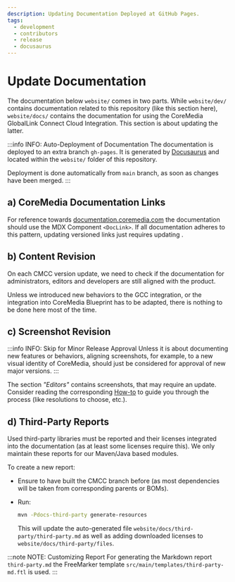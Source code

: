 ```yaml
---
description: Updating Documentation Deployed at GitHub Pages.
tags:
  - development
  - contributors
  - release
  - docusaurus
---
```


# Update Documentation

The documentation below `website/` comes in two parts. While `website/dev/`
contains documentation related to this repository (like this section here),
`website/docs/` contains the documentation for using the
CoreMedia GlobalLink Connect Cloud Integration. This section is about updating
the latter.

:::info INFO: Auto-Deployment of Documentation
The documentation is deployed to an extra branch `gh-pages`. It is generated
by [Docusaurus](https://docusaurus.io/) and located within the `website/`
folder of this repository.

Deployment is done automatically from `main` branch, as soon as changes have
been merged.
:::

## a) CoreMedia Documentation Links

For reference towards
[documentation.coremedia.com](https://documentation.coremedia.com/) the
documentation should use the MDX Component `<DocLink>`. If all documentation
adheres to this pattern, updating versioned links just requires updating
<RepositoryLink path="website/src/ts/context.ts"/>.

## b) Content Revision

On each CMCC version update, we need to check if the documentation for
administrators, editors and developers are still aligned with the product.

Unless we introduced new behaviors to the GCC integration, or the integration
into CoreMedia Blueprint has to be adapted, there is nothing to be done here
most of the time.

## c) Screenshot Revision

:::info INFO: Skip for Minor Release Approval
Unless it is about documenting new features or behaviors, aligning screenshots,
for example, to a new visual identity of CoreMedia, should just be considered
for approval of new major versions.
:::

The section _"Editors"_ contains screenshots, that may require an update.
Consider reading the corresponding [How-to](../../howto/screenshots.md) to guide
you through the process (like resolutions to choose, etc.).

## d) Third-Party Reports

Used third-party libraries must be reported and their licenses integrated into
the documentation (as at least some licenses require this). We only maintain
these reports for our Maven/Java based modules.

To create a new report:

* Ensure to have built the CMCC branch before (as most dependencies will be
  taken from corresponding parents or BOMs).

* Run:

  ```bash
  mvn -Pdocs-third-party generate-resources
  ```

  This will update the auto-generated file
  `website/docs/third-party/third-party.md` as well as adding downloaded
  licenses to `website/docs/third-party/files`.

:::note NOTE: Customizing Report
For generating the Markdown report `third-party.md` the FreeMarker template
`src/main/templates/third-party-md.ftl` is used.
:::
